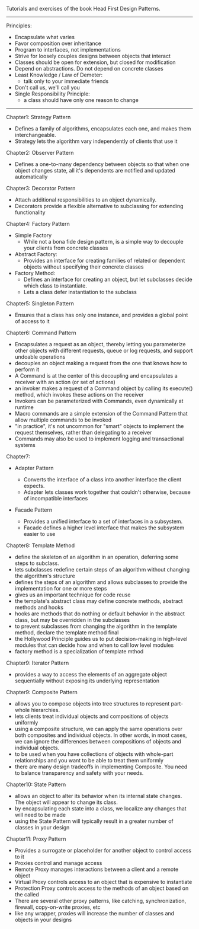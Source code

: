 Tutorials and exercises of the book Head First Design Patterns.

----------------
Principles:

- Encapsulate what varies
- Favor composition over inheritance
- Program to interfaces, not implementations
- Strive for loosely couples designs between objects that interact
- Classes should be open for extension, but closed for modification
- Depend on abstractions. Do not depend on concrete classes
- Least Knowledge / Law of Demeter:
    - talk only to your immediate friends
- Don't call us, we'll call you
- Single Responsibility Principle:
    - a class should have only one reason to change

----------------

Chapter1: Strategy Pattern

- Defines a family of algorithms, encapsulates each one, and makes them interchangeable.
- Strategy lets the algorithm vary independently of clients that use it

Chapter2: Observer Pattern

- Defines a one-to-many dependency between objects so that when one object changes state,
  all it's dependents are notified and updated automatically

Chapter3: Decorator Pattern

- Attach additional responsibilities to an object dynamically.
- Decorators provide a flexible alternative to subclassing for extending functionality

Chapter4: Factory Pattern

- Simple Factory
    - While not a bona fide design pattern, is a simple way to decouple your clients from concrete classes
- Abstract Factory:
    - Provides an interface for creating families of related or dependent objects
      without specifying their concrete classes
- Factory Method:
    - Defines an interface for creating an object,
      but let subclasses decide which class to instantiate.
    - Lets a class defer instantiation to the subclass

Chapter5: Singleton Pattern

- Ensures that a class has only one instance, and provides a global point of access to it

Chapter6: Command Pattern

- Encapsulates a request as an object, thereby letting you parameterize other objects
  with different requests, queue or log requests, and support undoable operations
- decouples an object making a request from the one that knows how to perform it
- A Command is at the center of this decoupling and encapsulates a receiver with an action (or set of actions)
- an invoker makes a request of a Command object by calling its execute() method, which invokes these actions on the
  receiver
- Invokers can be parameterized with Commands, even dynamically at runtime
- Macro commands are a simple extension of the Command Pattern that allow multiple commands to be invoked
- "in practice", it's not uncommon for "smart" objects to implement the request themselves, rather than delegating to a
  receiver
- Commands may also be used to implement logging and transactional systems

Chapter7:

- Adapter Pattern
    - Converts the interface of a class into another interface the client expects.
    - Adapter lets classes work together that couldn't otherwise, because of incompatible interfaces

- Facade Pattern
    - Provides a unified interface to a set of interfaces in a subsystem.
    - Facade defines a higher level interface that makes the subsystem easier to use

Chapter8: Template Method

- define the skeleton of an algorithm in an operation, deferring some steps to subclass.
- lets subclasses redefine certain steps of an algorithm without changing the algorithm's structure
- defines the steps of an algorithm and allows subclasses to provide the implementation for one or more steps
- gives us an important technique for code reuse
- the template's abstract class may define concrete methods, abstract methods and hooks
- hooks are methods that do nothing or default behavior in the abstract class, but may be overridden in the subclasses
- to prevent subclasses from changing the algorithm in the template method, declare the template method final
- the Hollywood Principle guides us to put decision-making in high-level modules that can decide how and when to call
  low level modules
- factory method is a specialization of template mthod

Chapter9: Iterator Pattern

- provides a way to access the elements of an aggregate object sequentially without exposing its underlying
  representation

Chapter9: Composite Pattern

- allows you to compose objects into tree structures to represent part-whole hierarchies.
- lets clients treat individual objects and compositions of objects uniformly
- using a composite structure, we can apply the same operations over both composites and individual objects. In other
  words, in most cases, we can ignore the differences between compositions of objects and individual objects.
- to be used when you have collections of objects with whole-part relationships and you want to be able to treat them
  uniformly
- there are many design tradeoffs in implementing Composite. You need to balance transparency and safety with your
  needs.

Chapter10: State Pattern

- allows an object to alter its behavior when its internal state changes.
  The object will appear to change its class.
- by encapsulating each state into a class, we localize any changes that will need to be made
- using the State Pattern will typically result in a greater number of classes in your design

Chapter11: Proxy Pattern

- Provides a surrogate or placeholder for another object to control access to it
- Proxies control and manage access
- Remote Proxy manages interactions between a client and a remote object
- Virtual Proxy controls access to an object that is expensive to instantiate
- Protection Proxy controls access to the methods of an object based on the called
- There are several other proxy patterns, like catching, synchronization, firewall, copy-on-write proxies, etc
- like any wrapper, proxies will increase the number of classes and objects in your designs